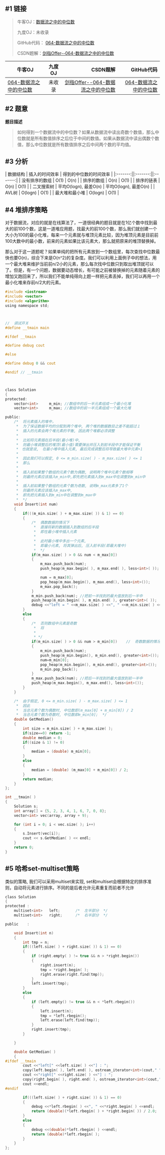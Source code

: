 #1    链接
-------

>牛客OJ：[数据流之中的中位数](http://www.nowcoder.com/practice/9be0172896bd43948f8a32fb954e1be1?tpId=13&tqId=11216&rp=4)
> 
>九度OJ：未收录
>
>GitHub代码： [064-数据流之中的中位数](https://github.com/gatieme/CodingInterviews/tree/master/064-数据流之中的中位数)
>
>CSDN题解：[剑指Offer--064-数据流之中的中位数](http://blog.csdn.net/gatieme/article/details/51908274)

| 牛客OJ | 九度OJ | CSDN题解 | GitHub代码 | 
| ------------- |:-------------:| -----:| -----:|
|[064-数据流之中的中位数](http://www.nowcoder.com/practice/9be0172896bd43948f8a32fb954e1be1?tpId=13&tqId=11216&rp=4) | 未收录 | [剑指Offer--064-数据流之中的中位数](http://blog.csdn.net/gatieme/article/details/51908274) | [064-数据流之中的中位数](https://github.com/gatieme/CodingInterviews/tree/master/064-数据流之中的中位数) |

#2    题意
-------



**题目描述**



>如何得到一个数据流中的中位数？如果从数据流中读出奇数个数值，那么中位数就是所有数值排序之后位于中间的数值。如果从数据流中读出偶数个数值，那么中位数就是所有数值排序之后中间两个数的平均值。

 

#3  分析
-------



| 数据结构 | 插入的时间效率 | 得到的中位数的时间效率 |
|:-------:||:-------:||:-------:|
| 没有排序的数组 | O(1) | O(n) |
| 排序的数组 | O(n) | O(1) |
| 排序的链表 | O(n) |  O(1) |
| 二叉搜索树 | 平均O(logn), 最差O(n) |  平均O(logn), 最差O(n) | 
| AVL树 | O(logn) | O(1) |
| 最大堆和最小堆 | O(logn) | O(1) |





#4  堆排序策略
-------



对于数据流，对应的就是在线算法了，一道很经典的题目就是在1亿个数中找到最大的前100个数，这是一道堆应用题，找最大的前100个数，那么我们就创建一个大小为100的最小化堆，每来一个元素就与堆顶元素比较，因为堆顶元素是目前前100大数中的最小数，前来的元素如果比该元素大，那么就把原来的堆顶替换掉。

那么对于这一道题呢？如果单纯的把所有元素放到一个数组里，每次查找中位数最快也要O(n)，综合下来是O(n^2)的复杂度。我们可以利用上面例子中的想法，用一个最大堆来维护当前前n/2小的元素，那么每次找中位数只到取出堆顶就可以了。但是，有一个问题，数据要动态增长，有可能之前被替换掉的元素随着元素的增加又跑回来了，所以我们不能单纯得向上题一样把元素丢掉，我们可以再用一个最小化堆来存前n/2大的元素。



```c
#include <iostream>
#include <vector>
#include <algorithm>
using namespace std;



//  调试开关
#define __tmain main

#ifdef __tmain

#define debug cout

#else

#define debug 0 && cout

#endif // __tmain



class Solution
{
protected:
    vector<int>     m_min; //数组中的后一半元素组成一个最小化堆
    vector<int>     m_max; //数组中的前一半元素组成一个最大化堆

public:
    /*  将元素插入的堆中，　
     *  为了保证数据平均的分配到两个堆中, 两个堆的数据数目之差不能超过１
     *  插入的元素会两个堆元素的平衡, 因此两个堆都必须调整
     *
     *  比如将元素插在后半段(最小堆)中,
     *  则最小堆调整后的堆顶(最小值)需要弹出并压入到前半段中才能保证平衡
     *　也就是说,　在最小堆中插入元素, 最后完成调整后将导致最大堆中元素+1
     *
     *  因此我们可以假定, 0 <= m_min.size( ) - m_max.size( ) <= 1
     *  那么
     *
     *  插入前如果整个数组的元素个数为偶数, 说明两个堆中元素个数相等
     *  则最终元素应该插入m_min中,即先把元素插入到m_max中在调整到m_min中
     *
     *  插入前如果整个数组的元素个数为奇数, 说明m_max元素多了1个
     *  则最终元素应该插入m_max中,
     *  即先把元素插入到m_min中在调整到m_max中
     *  */
    void Insert(int num)
    {
        if(((m_min.size( ) + m_max.size( )) & 1) == 0)
        {
            /*  偶数数据的情况下
             *  直接将新的数据插入到数组的后半段
             *  即在最小堆中插入元素
             *
             *  此时最小堆中多出一个元素,
             *  即最小元素, 将其弹出后, 压入前半段(即最大堆中)
             *  */
            if(m_max.size( ) > 0 && num < m_max[0])
            {
                m_max.push_back(num);
                push_heap(m_max.begin( ), m_max.end( ), less<int>( ));

                num = m_max[0];
                pop_heap(m_max.begin(), m_max.end(), less<int>());
                m_max.pop_back();
            }
            m_min.push_back(num); //把前一半找到的最大值放到后一半中
            push_heap(m_min.begin( ), m_min.end( ), greater<int>( ));
            debug <<"left = " <<m_max.size( ) <<", " <<m_min.size( ) <<endl;
        }
        else
        {
            /*  否则数组中元素是奇数
             *  将
             *
             * */
            if(m_min.size( ) > 0 && num > m_min[0])    //  奇数数据的情况下，则在最大堆中插入元素
            {
                m_min.push_back(num);
                push_heap(m_min.begin(), m_min.end(), greater<int>());
                num=m_min[0];
                pop_heap(m_min.begin(), m_min.end(), greater<int>());
                m_min.pop_back();
            }
            m_max.push_back(num); //把后一半找到的最大值放到前一半中
            push_heap(m_max.begin(), m_max.end(), less<int>());
        }
    }

    /*  由于假定, 0 <= m_min.size( ) - m_max.size( ) <= 1
     *  因此
     *  当总元素个数为偶数时, 中位数即(m_max[0] + m_min[0]) / 2
     *  当总元素个数为奇数时, 中位数即m_min[0];  */
    double GetMedian()
    {
        int size = m_min.size( ) + m_max.size( );
        if(size==0) return -1;
        double median = 0;
        if((size & 1) != 0)
        {
            median = (double) m_min[0];
        }
        else
        {
            median = (double) (m_max[0] + m_min[0]) / 2;
        }
        return median;
    }
};

int __tmain( )
{
    Solution s;
    int array[] = {5, 2, 3, 4, 1, 6, 7, 0, 8};
    vector<int> vec(array, array + 9);

    for (int i = 0; i < vec.size( ); i++)
    {
        s.Insert(vec[i]);
        cout << s.GetMedian( ) << endl;
    }
    return 0;
}
```



#5  哈希set-multiset策略
-------

类似的策略, 我们可以采用multiset来实现, set和multiset会根据特定的排序准则，自动将元素进行排序。不同的是后者允许元素重复而前者不允许

```c
class Solution
{
protected :
    multiset<int>   left;       /*  左半部分  */
    multiset<int>   right;      /*  右半部分  */

public    :

    void Insert(int n)
    {
        int tmp = n;
        if(((left.size( ) + right.size( )) & 1) == 0)
        {
            if (right.empty( ) != true && n > *right.begin())
            {
                right.insert(n);
                tmp = *right.begin( );
                right.erase(right.find(tmp));
            }
            left.insert(tmp);
        }
        else
        {
            if (left.empty() != true && n < *left.rbegin())
            {
                left.insert(n);
                tmp = *left.rbegin();
                left.erase(left.find(tmp));
            }
            right.insert(tmp);
        }

    }

    double GetMedian( )
    {
#ifdef __tmain
        cout <<"left[" <<left.size( ) <<"] : ";
        copy(left.begin( ), left.end( ), ostream_iterator<int>(cout," "));
        cout <<"right[" <<right.size( ) <<"] : ";
        copy(right.begin( ), right.end( ), ostream_iterator<int>(cout," "));
        cout <<endl;
#endif

        if(((left.size( ) + right.size( )) & 1) == 0)
        {
            debug <<*left.rbegin( ) <<", " <<*right.begin( ) <<endl;
            return (double)(*left.rbegin( ) + *right.begin( )) / 2.0;
        }
        else
        {
            debug <<(double)*left.rbegin( ) <<endl;
            return (double)*left.rbegin( );
        }
    }
};
```
﻿
